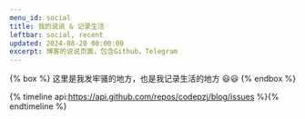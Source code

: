 ```yaml
---
menu_id: social
title: 我的说说 & 记录生活
leftbar: social, recent
updated: 2024-08-20 00:00:00
excerpt: 博客的说说页面，包含Github，Telegram
---
```


{% box %}
这里是我发牢骚的地方，也是我记录生活的地方 😃😃
{% endbox %}


{% timeline api:https://api.github.com/repos/codepzj/blog/issues %}{% endtimeline %}
